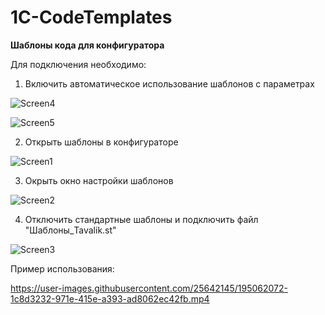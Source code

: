 # 1C-CodeTemplates

**Шаблоны кода для конфигуратора**

Для подключения необходимо:

1. Включить автоматическое использование шаблонов с параметрах

![Screen4](https://user-images.githubusercontent.com/25642145/195063575-38cfc5d9-575c-4751-9297-9890d0b842eb.png)

![Screen5](https://user-images.githubusercontent.com/25642145/195063597-ab200da7-6ec5-42e8-b242-845839ff9c4e.png)

2. Открыть шаблоны в конфигураторе

![Screen1](https://user-images.githubusercontent.com/25642145/195062287-d03450dd-5529-4193-8076-2ab8a9046892.png)

3. Окрыть окно настройки шаблонов

![Screen2](https://user-images.githubusercontent.com/25642145/195062343-4aa2d42e-7963-45bb-ba37-f2d988994319.png)

4. Отключить стандартные шаблоны и подключить файл "Шаблоны_Tavalik.st"

![Screen3](https://user-images.githubusercontent.com/25642145/195062366-08ecd9ce-8058-4251-8cdd-a00c9fa185e8.png)

Пример использования:

https://user-images.githubusercontent.com/25642145/195062072-1c8d3232-971e-415e-a393-ad8062ec42fb.mp4

